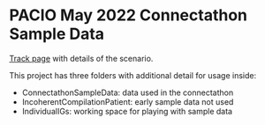 # PACIO May 2022 Connectathon Sample Data

[Track page](https://confluence.hl7.org/display/FHIR/2022-05+PACIO+Integration+of+Post-Acute+Care+IGs) with details of the scenario.

This project has three folders with additional detail for usage inside:
- ConnectathonSampleData: data used in the connectathon
- IncoherentCompilationPatient: early sample data not used
- IndividualIGs: working space for playing with sample data